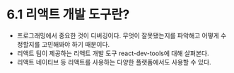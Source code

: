 # 6.1 리액트 개발 도구란?

- 프로그래밍에서 중요한 것이 디버깅이다. 무엇이 잘못됐는지를 파악해고 어떻게 수정할지를 고민해봐야 하기 때문이다.
- 리액트 팀이 제공하는 리액트 개발 도구 react-dev-tools에 대해 살펴본다.
- 리액트 네이티브 등 리액트를 사용하는 다양한 플랫폼에서도 사용할 수 있다.

